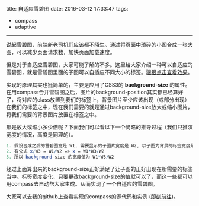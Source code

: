 title: 自适应雪碧图
date: 2016-03-12 17:33:47
tags:
- compass
- adaptive
---

说起雪碧图，前端新老司机们应该都不陌生。通过将页面中琐碎的小图合成一张大图，可以减少页面请求数，加快页面加载速度。

但是对于自适应雪碧图，大家可能了解的不多。这里给大家介绍一种可以自适应的雪碧图，就是雪碧图里面的子图可以自适应不同大小的标签。[狠狠点击查看效果](https://jsfiddle.net/dapenggaofei/rjm4ykj2/)。

实现的原理其实也挺简单的，主要是应用了CSS3的 **background-size** 的属性。在用compass合并雪碧图之后，图片的background-position其实都已经算好了，将对应的class放置到我们的标签上，背景图片至少应该出现（或部分出现）在我们的标签之中，现在我们需要的就是通过background-size放大或缩小图片，将我们需要的背景图片放置在标签之中。

那是放大或缩小多少倍呢？下面我们可以看以下一个简略的推导过程（我们只推演宽度的情况，高度是同理的）。
```mathematica
1. 假设合成之后的雪碧图宽是 W1, 需要显示的子图片宽度是 W2, 以子图为背景的标签宽度是 W3，background-size的宽度是x
2. 有公式 x/W3 = W1/W2 => x = W1*W3/W2
3. 所以 background-size 的宽度值为 W1*W3/W2
```

经过上面算出来的background-size正好满足了让子图的正好出现在所需要的标签当中。标签宽度变化，只要更改background-size的值就可以了，而这一些都可以用compass去自动帮大家生成。从而实现了一个自适应的雪碧图。

大家可以去我的github上查看实现的compass的源代码和实例 ([即刻前往](https://github.com/git-patrickliu/responsive-compass-sprite))。



